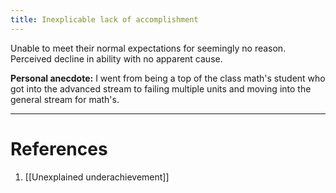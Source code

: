 ```yaml
---
title: Inexplicable lack of accomplishment
---
```


Unable to meet their normal expectations for seemingly no reason. Perceived decline in ability with no apparent cause.

**Personal anecdote:**
I went from being a top of the class math's student who got into the advanced stream to failing multiple units and moving into the general stream for math's.

---
# References

1. [[Unexplained underachievement]]